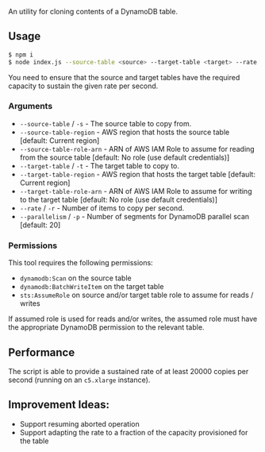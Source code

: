 An utility for cloning contents of a DynamoDB table.

## Usage
```bash
$ npm i
$ node index.js --source-table <source> --target-table <target> --rate 2000
```

You need to ensure that the source and target tables have the required capacity to
sustain the given rate per second.

### Arguments
* `--source-table` / `-s` - The source table to copy from.
* `--source-table-region` - AWS region that hosts the source table [default: Current region]
* `--source-table-role-arn` - ARN of AWS IAM Role to assume for reading from the source table [default: No role (use default credentials)]
* `--target-table` / `-t` - The target table to copy to.
* `--target-table-region` - AWS region that hosts the target table [default: Current region]
* `--target-table-role-arn` - ARN of AWS IAM Role to assume for writing to the target table [default: No role (use default credentials)]
* `--rate` / `-r` - Number of items to copy per second.
* `--parallelism` / `-p` - Number of segments for DynamoDB parallel scan [default: 20]

### Permissions

This tool requires the following permissions:

* `dynamodb:Scan` on the source table
* `dynamodb:BatchWriteItem` on the target table
* `sts:AssumeRole` on source and/or target table role to assume for reads / writes

If assumed role is used for reads and/or writes, the assumed role must have the appropriate DynamoDB
permission to the relevant table.

## Performance

The script is able to provide a sustained rate of at least 20000 copies per second (running
on an `c5.xlarge` instance).

## Improvement Ideas:
* Support resuming aborted operation
* Support adapting the rate to a fraction of the capacity provisioned for the table
